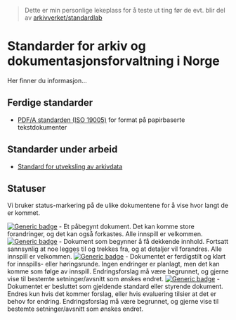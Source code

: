 > Dette er min personlige lekeplass for å teste ut ting før de evt. blir del av [arkivverket/standardlab](https://github.com/arkivverket/standardlab)

# Standarder for arkiv og dokumentasjonsforvaltning i Norge
Her finner du informasjon...

## Ferdige standarder

- [PDF/A standarden (ISO 19005)](https://www.iso.org/standard/38920.html) for format på papirbaserte tekstdokumenter

## Standarder under arbeid

- [Standard for utveksling av arkivdata](/standarder/utveksling.md)

## Statuser
Vi bruker status-markering på de ulike dokumentene for å vise hvor langt de er kommet.

[![Generic badge](https://img.shields.io/badge/Status-Kladd-red.svg)](https://shields.io/) - Et påbegynt dokument. Det kan komme store forandringer, og det kan også forkastes. Alle innspill er velkommen.
[![Generic badge](https://img.shields.io/badge/Status-Utkast-orange.svg)](https://shields.io/) - Dokument som begynner å få dekkende innhold. Fortsatt sannsynlig at noe legges til og trekkes fra, og at detaljer vil forandres. Alle innspill er velkommen.
[![Generic badge](https://img.shields.io/badge/Status-Forslag-yellow.svg)](https://shields.io/) - Dokumentet er ferdigstilt og klart for innspills- eller høringsrunde. Ingen endringer er planlagt, men det kan komme som følge av innspill. Endringsforslag må være begrunnet, og gjerne vise til bestemte setninger/avsnitt som ønskes endret.
[![Generic badge](https://img.shields.io/badge/Status-Besluttet-green.svg)](https://shields.io/) - Dokumentet er besluttet som gjeldende standard eller styrende dokument. Endres kun hvis det kommer forslag, eller hvis evaluering tilsier at det er behov for endring. Endringsforslag må være begrunnet, og gjerne vise til bestemte setninger/avsnitt som ønskes endret.